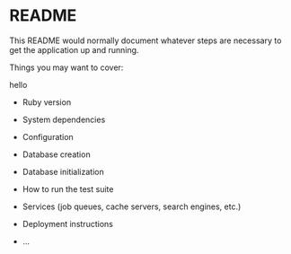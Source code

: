 # README

This README would normally document whatever steps are necessary to get the
application up and running.

Things you may want to cover:

hello
* Ruby version

* System dependencies

* Configuration

* Database creation

* Database initialization

* How to run the test suite

* Services (job queues, cache servers, search engines, etc.)

* Deployment instructions

* ...
